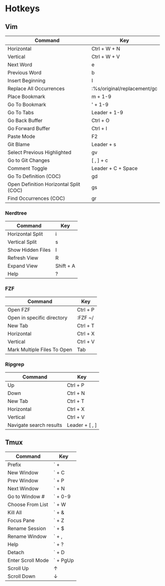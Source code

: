 # Hotkeys

## Vim

| Command          | Key              |
|------------------|------------------|
| Horizontal          | Ctrl + W + N |
| Vertical        | Ctrl + W + V |
| Next Word   | e |
| Previous Word   | b |
| Insert Beginning   | I |
| Replace All Occurrences   | :%s/original/replacement/gc |
| Place Bookmark   | m + 1-9 |
| Go To Bookmark   | ' + 1-9 |
| Go To Tabs | Leader + 1-9 |
| Go Back Buffer | Ctrl + O |
| Go Forward Buffer | Ctrl + I |
| Paste Mode | F2 |
| Git Blame | Leader + s |
| Select Previous Highlighted | gv |
| Go to Git Changes | [ , ] + c |
| Comment Toggle | Leader + C + Space |
| Go To Definition (COC) | gd |
| Open Definition Horizontal Split (COC) | gs |
| Find Occurrences (COC) | gr |

### Nerdtree

| Command          | Key              |
|------------------|------------------|
| Horizontal Split | i |
| Vertical Split | s |
| Show Hidden Files | I |
| Refresh View | R |
| Expand View | Shift + A |
| Help | ? |

### FZF

| Command          | Key              |
|------------------|------------------|
| Open FZF          | Ctrl + P |
| Open in specific directory        | :FZF ~/ |
| New Tab | Ctrl + T |
| Horizontal | Ctrl + X |
| Vertical | Ctrl + V |
| Mark Multiple Files To Open | Tab |

### Ripgrep

| Command          | Key              |
|------------------|------------------|
| Up | Ctrl + P |
| Down | Ctrl + N |
| New Tab | Ctrl + T |
| Horizontal | Ctrl + X |
| Vertical | Ctrl + V |
| Navigate search results | Leader + [ , ] |

## Tmux

| Command          | Key              |
|------------------|------------------|
| Prefix | ` +  |
| New Window | ` + C |
| Prev Window | ` + P |
| Next Window | ` + N |
| Go to Window # | ` + 0-9 |
| Choose From List | ` + W |
| Kill All | ` + & |
| Focus Pane | ` + Z |
| Rename Session | ` + $ |
| Rename Window | ` + , |
| Help | ` + ? |
| Detach | ` + D |
| Enter Scroll Mode | ` + PgUp |
| Scroll Up | &uarr; |
| Scroll Down | &darr; |
